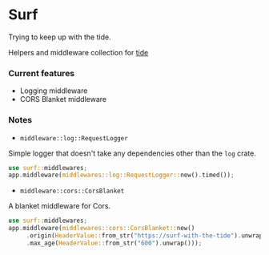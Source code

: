 # Surf

Trying to keep up with the tide.

Helpers and middleware collection for [tide](https://github.com/rustasync/tide)

### Current features

- Logging middleware
- CORS Blanket middleware

### Notes

- `middleware::log::RequestLogger`

Simple logger that doesn't take any dependencies other than the `log` crate.

```rust
use surf::middlewares;
app.middleware(middlewares::log::RequestLogger::new().timed());
```

- `middleware::cors::CorsBlanket`

A blanket middleware for Cors.

```rust
use surf::middlewares;
app.middleware(middlewares::cors::CorsBlanket::new()
     .origin(HeaderValue::from_str("https://surf-with-the-tide").unwrap())
     .max_age(HeaderValue::from_str("600").unwrap()));
```
